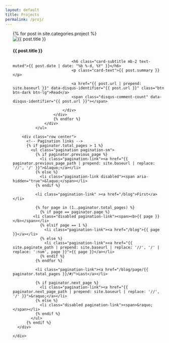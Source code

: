 ```yaml
---
layout: default
title: Projects
permalink: /proj/
---
```


<div class="col-lg-12">
 <div class="row justify-content-center">
      <div class="col-lg-8">
              <ul>
                  <div class="row">
                      {% for post in site.categories.project %}
                      <div class="card blog-post">
                          <img class="card-img-top" src="{{ post.thumbnail }}" alt="{{ post.title }}">
                          <div class="card-body center">
                              <!-- <img src="/assets/img/{{ site.author_logo }}" class="author-profile-img"> -->
                              <h4 class="card-title">{{ post.title }}</h4>

                              <h6 class="card-subtitle mb-2 text-muted">{{ post.date | date: "%b %-d, %Y" }}</h6>
                              <p class="card-text">{{ post.summary }} </p>

                              <a href="{{ post.url | prepend: site.baseurl }}" data-disqus-identifier="{{ post.url }}" class="btn btn-dark btn-lg">Read</a>
                              <span class="disqus-comment-count" data-disqus-identifier="{{ post.url }}"></span>

                          </div>
                      </div>
                      {% endfor %}
                  </div>
              </ul>

        <div class="row center">
          <!-- Pagination links -->
          {% if paginator.total_pages > 1 %}
            <ul class="pagination pagination-sm">
              {% if paginator.previous_page %}
                <li class="pagination-link"><a href="{{ paginator.previous_page_path | prepend: site.baseurl | replace: '//', '/' }}">&laquo;</a></li>
              {% else %}
                <li class="pagination-link disabled"><span aria-hidden="true">&laquo;</span></li>
              {% endif %}

              <li class="pagination-link" ><a href="/blog">First</a></li>

              {% for page in (1..paginator.total_pages) %}
                {% if page == paginator.page %}
             <li class="disabled pagination-link"><span><b>{{ page }}</b></span></li>
                {% elsif page == 1 %}
                  <li class="pagination-link"><a href="/blog">{{ page }}</a></li>
                {% else %}
                  <li class="pagination-link"><a href="{{ site.paginate_path | prepend: site.baseurl | replace: '//', '/' | replace: ':num', page }}">{{ page }}</a></li>
                {% endif %}
              {% endfor %}

              <li class="pagination-link"><a href="/blog/page/{{ paginator.total_pages }}/#/">Last</a></li>

              {% if paginator.next_page %}
                <li class="pagination-link"><a href="{{ paginator.next_page_path | prepend: site.baseurl | replace: '//', '/' }}">&raquo;</a></li>
              {% else %}
                <li class="disabled pagination-link"><span>&raquo;</span></li>
              {% endif %}
            </ul>
          {% endif %}
      </div>

    </div>
 </div>
</div>
